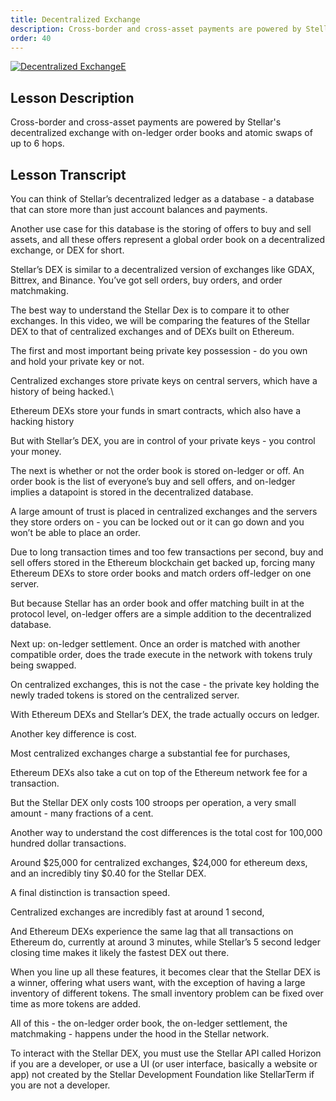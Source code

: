```yaml
---
title: Decentralized Exchange
description: Cross-border and cross-asset payments are powered by Stellar's decentralized exchange with on-ledger order books and atomic swaps of up to 6 hops.
order: 40
---
```


[![Decentralized ExchangeE](http://img.youtube.com/vi/2L8-lrmzeWk/0.jpg)](http://www.youtube.com/watch?v=2L8-lrmzeWk)

## Lesson Description
Cross-border and cross-asset payments are powered by Stellar's decentralized exchange with on-ledger order books and atomic swaps of up to 6 hops.

## Lesson Transcript
You can think of Stellar’s decentralized ledger as a database - a database that can store more than just account balances and payments.

Another use case for this database is the storing of offers to buy and sell assets, and all these offers represent a global order book on a decentralized exchange, or DEX for short.

Stellar’s DEX is similar to a decentralized version of exchanges like GDAX, Bittrex, and Binance. You’ve got sell orders, buy orders, and order matchmaking.

The best way to understand the Stellar Dex is to compare it to other exchanges. In this video, we will be comparing the features of the Stellar DEX to that of centralized exchanges and of DEXs built on Ethereum.

The first and most important being private key possession - do you own and hold your private key or not.

Centralized exchanges store private keys on central servers, which have a history of being hacked.\

Ethereum DEXs store your funds in smart contracts, which also have a hacking history

But with Stellar’s DEX, you are in control of your private keys - you control your money.

The next is whether or not the order book is stored on-ledger or off.  An order book is the list of everyone’s buy and sell offers, and on-ledger implies a datapoint is stored in the decentralized database.

A large amount of trust is placed in centralized exchanges and the servers they store orders on - you can be locked out or it can go down and you won’t be able to place an order.

Due to long transaction times and too few transactions per second, buy and sell offers stored in the Ethereum blockchain get backed up, forcing many Ethereum DEXs to store order books and match orders off-ledger on one server.

But because Stellar has an order book and offer matching built in at the protocol level, on-ledger offers are a simple addition to the decentralized database.

Next up: on-ledger settlement. Once an order is matched with another compatible order, does the trade execute in the network with tokens truly being swapped.

On centralized exchanges, this is not the case - the private key holding the newly traded tokens is stored on the centralized server.

With Ethereum DEXs and Stellar’s DEX, the trade actually occurs on ledger.

Another key difference is cost.

Most centralized exchanges charge a substantial fee for purchases,

Ethereum DEXs also take a cut on top of the Ethereum network fee for a transaction.

But the Stellar DEX only costs 100 stroops per operation, a very small amount - many fractions of a cent.

Another way to understand the cost differences is the total cost for 100,000 hundred dollar transactions.

Around $25,000 for centralized exchanges, $24,000 for ethereum dexs, and an incredibly tiny $0.40 for the Stellar DEX.

A final distinction is transaction speed.

Centralized exchanges are incredibly fast at around 1 second,

And Ethereum DEXs experience the same lag that all transactions on Ethereum do, currently at around 3 minutes, while Stellar’s 5 second ledger closing time makes it likely the fastest DEX out there.

When you line up all these features, it becomes clear that the Stellar DEX is a winner, offering what users want, with the exception of having a large inventory of different tokens. The small inventory problem can be fixed over time as more tokens are added.

All of this - the on-ledger order book, the on-ledger settlement, the matchmaking - happens under the hood in the Stellar network.

To interact with the Stellar DEX, you must use the Stellar API called Horizon if you are a developer, or use a UI (or user interface, basically a website or app) not created by the Stellar Development Foundation like StellarTerm if you are not a developer.
